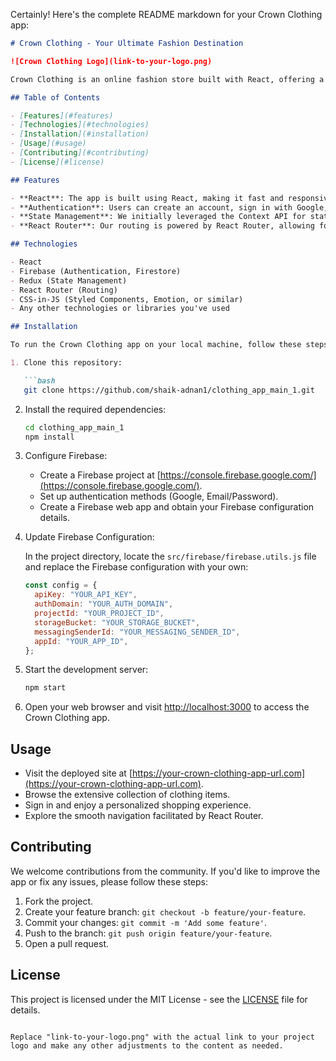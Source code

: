 Certainly! Here's the complete README markdown for your Crown Clothing app:

```markdown
# Crown Clothing - Your Ultimate Fashion Destination

![Crown Clothing Logo](link-to-your-logo.png)

Crown Clothing is an online fashion store built with React, offering a wide range of clothing items for every style. Our app is designed to provide a seamless shopping experience, integrating the latest web technologies.

## Table of Contents

- [Features](#features)
- [Technologies](#technologies)
- [Installation](#installation)
- [Usage](#usage)
- [Contributing](#contributing)
- [License](#license)

## Features

- **React**: The app is built using React, making it fast and responsive.
- **Authentication**: Users can create an account, sign in with Google, or use their email and password for authentication, all handled through Firebase.
- **State Management**: We initially leveraged the Context API for state management and have now moved to Redux for more robust state control.
- **React Router**: Our routing is powered by React Router, allowing for smooth navigation throughout the app.

## Technologies

- React
- Firebase (Authentication, Firestore)
- Redux (State Management)
- React Router (Routing)
- CSS-in-JS (Styled Components, Emotion, or similar)
- Any other technologies or libraries you've used

## Installation

To run the Crown Clothing app on your local machine, follow these steps:

1. Clone this repository:

   ```bash
   git clone https://github.com/shaik-adnan1/clothing_app_main_1.git
   ```

2. Install the required dependencies:

   ```bash
   cd clothing_app_main_1
   npm install
   ```

3. Configure Firebase:

   - Create a Firebase project at [https://console.firebase.google.com/](https://console.firebase.google.com/).
   - Set up authentication methods (Google, Email/Password).
   - Create a Firebase web app and obtain your Firebase configuration details.

4. Update Firebase Configuration:

   In the project directory, locate the `src/firebase/firebase.utils.js` file and replace the Firebase configuration with your own:

   ```javascript
   const config = {
     apiKey: "YOUR_API_KEY",
     authDomain: "YOUR_AUTH_DOMAIN",
     projectId: "YOUR_PROJECT_ID",
     storageBucket: "YOUR_STORAGE_BUCKET",
     messagingSenderId: "YOUR_MESSAGING_SENDER_ID",
     appId: "YOUR_APP_ID",
   };
   ```

5. Start the development server:

   ```bash
   npm start
   ```

6. Open your web browser and visit [http://localhost:3000](http://localhost:3000) to access the Crown Clothing app.

## Usage

- Visit the deployed site at [https://your-crown-clothing-app-url.com](https://your-crown-clothing-app-url.com).
- Browse the extensive collection of clothing items.
- Sign in and enjoy a personalized shopping experience.
- Explore the smooth navigation facilitated by React Router.

## Contributing

We welcome contributions from the community. If you'd like to improve the app or fix any issues, please follow these steps:

1. Fork the project.
2. Create your feature branch: `git checkout -b feature/your-feature`.
3. Commit your changes: `git commit -m 'Add some feature'`.
4. Push to the branch: `git push origin feature/your-feature`.
5. Open a pull request.

## License

This project is licensed under the MIT License - see the [LICENSE](LICENSE) file for details.
```

Replace "link-to-your-logo.png" with the actual link to your project logo and make any other adjustments to the content as needed.
